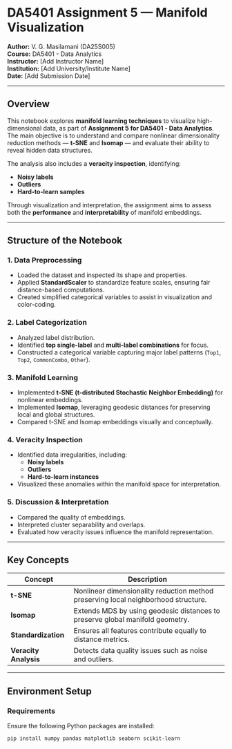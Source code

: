 #  DA5401 Assignment 5 — Manifold Visualization

**Author:** V. G. Masilamani (DA25S005)  
**Course:** DA5401 - Data Analytics  
**Instructor:** [Add Instructor Name]  
**Institution:** [Add University/Institute Name]  
**Date:** [Add Submission Date]

---

##  Overview

This notebook explores **manifold learning techniques** to visualize high-dimensional data, as part of **Assignment 5 for DA5401 - Data Analytics**.  
The main objective is to understand and compare nonlinear dimensionality reduction methods — **t-SNE** and **Isomap** — and evaluate their ability to reveal hidden data structures.

The analysis also includes a **veracity inspection**, identifying:
- **Noisy labels**
- **Outliers**
- **Hard-to-learn samples**

Through visualization and interpretation, the assignment aims to assess both the **performance** and **interpretability** of manifold embeddings.

---

##  Structure of the Notebook

### **1. Data Preprocessing**
- Loaded the dataset and inspected its shape and properties.  
- Applied **StandardScaler** to standardize feature scales, ensuring fair distance-based computations.  
- Created simplified categorical variables to assist in visualization and color-coding.

### **2. Label Categorization**
- Analyzed label distribution.  
- Identified **top single-label** and **multi-label combinations** for focus.  
- Constructed a categorical variable capturing major label patterns (`Top1`, `Top2`, `CommonCombo`, `Other`).

### **3. Manifold Learning**
- Implemented **t-SNE (t-distributed Stochastic Neighbor Embedding)** for nonlinear embeddings.  
- Implemented **Isomap**, leveraging geodesic distances for preserving local and global structures.  
- Compared t-SNE and Isomap embeddings visually and conceptually.

### **4. Veracity Inspection**
- Identified data irregularities, including:
  - **Noisy labels**
  - **Outliers**
  - **Hard-to-learn instances**
- Visualized these anomalies within the manifold space for interpretation.

### **5. Discussion & Interpretation**
- Compared the quality of embeddings.
- Interpreted cluster separability and overlaps.
- Evaluated how veracity issues influence the manifold representation.

---

##  Key Concepts

| Concept | Description |
|----------|--------------|
| **t-SNE** | Nonlinear dimensionality reduction method preserving local neighborhood structure. |
| **Isomap** | Extends MDS by using geodesic distances to preserve global manifold geometry. |
| **Standardization** | Ensures all features contribute equally to distance metrics. |
| **Veracity Analysis** | Detects data quality issues such as noise and outliers. |

---

##  Environment Setup

### **Requirements**
Ensure the following Python packages are installed:

```bash
pip install numpy pandas matplotlib seaborn scikit-learn
